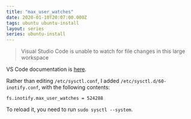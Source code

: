 ```yaml
---
title: "max_user_watches"
date: 2020-01-10T20:07:00.000Z
tags: ubuntu ubuntu-install
layout: series
series: ubuntu-install
---
```


> Visual Studio Code is unable to watch for file changes in this large workspace

VS Code documentation is [here](https://code.visualstudio.com/docs/setup/linux#_visual-studio-code-is-unable-to-watch-for-file-changes-in-this-large-workspace-error-enospc).

Rather than editing `/etc/sysctl.conf`, I added `/etc/sysctl.d/60-inotify.conf`,
with the following contents:

```
fs.inotify.max_user_watches = 524288
```

To reload it, you need to run `sudo sysctl --system`.
